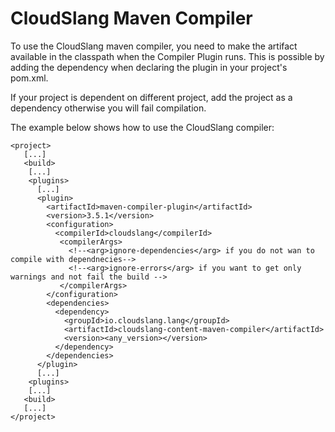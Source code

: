 CloudSlang Maven Compiler
=========================

To use the CloudSlang maven compiler, you need to make the artifact available in the classpath when the Compiler Plugin runs.
This is possible by adding the dependency when declaring the plugin in your project's pom.xml.

If your project is dependent on different project, add the project as a dependency otherwise you will fail compilation.

The example below shows how to use the CloudSlang compiler:


```shell
<project>
   [...]
   <build>
    [...]
    <plugins>
      [...]
      <plugin>
        <artifactId>maven-compiler-plugin</artifactId>
        <version>3.5.1</version>
        <configuration>
          <compilerId>cloudslang</compilerId>
           <compilerArgs>
             <!--<arg>ignore-dependencies</arg> if you do not wan to compile with dependnecies-->
             <!--<arg>ignore-errors</arg> if you want to get only warnings and not fail the build -->
           </compilerArgs>
        </configuration>
        <dependencies>
          <dependency>
            <groupId>io.cloudslang.lang</groupId>
            <artifactId>cloudslang-content-maven-compiler</artifactId>
            <version><any_version></version>
          </dependency>
        </dependencies>
      </plugin>
      [...]
    <plugins>
    [...]
   <build>
   [...]
</project>
```